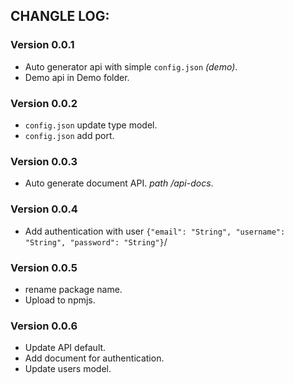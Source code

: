 ## CHANGLE LOG: 

### Version 0.0.1

 - Auto generator api with simple `config.json` *(demo)*.
 - Demo api in Demo folder.

### Version 0.0.2

 - `config.json` update type model.
 - `config.json` add port.

### Version 0.0.3

 - Auto generate document API. *path /api-docs*.

### Version 0.0.4

 - Add authentication with user  `{"email": "String", "username": "String", "password": "String"}`/

### Version 0.0.5
 
 - rename package name.
 - Upload to npmjs.

### Version 0.0.6

 - Update API default.
 - Add document for authentication.
 - Update users model.